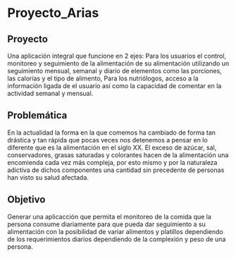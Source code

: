 # Proyecto_Arias


## Proyecto
Una aplicación integral que funcione en 2 ejes:
Para los usuarios el control, monitoreo y seguimiento de la alimentación de su alimentación utilizando un seguimiento mensual, semanal y diario de elementos como las porciones, las calorías y el tipo de alimento,
Para los nutriólogos, acceso a la información ligada de el usuario así como la capacidad de comentar en la actividad semanal y mensual.

## Problemática
En la actualidad la forma en la que comemos ha cambiado de forma tan drástica y tan rápida que pocas veces nos detenemos a pensar en lo diferente que es la alimentación en el siglo XX. El exceso de azúcar, sal, conservadores, grasas saturadas y colorantes hacen de la alimentación una encomienda cada vez más compleja, por esto mismo y por la naturaleza adictiva de dichos componentes una cantidad sin precedente de personas  han visto su salud afectada.


## Objetivo 
Generar una aplicacción que permita el monitoreo de la comida que la persona consume diariamente para que pueda dar seguimiento a su alimentación con la posibilidad de variar alimentos y platillos dependiendo de los requerimientos diarios dependiendo de la complexión y peso de una persona. 

